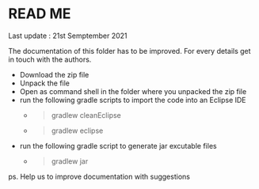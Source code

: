 # READ ME

Last update : 21st Semptember 2021

The documentation of this folder has to be improved.
For every details get in touch with the authors.

* Download the zip file
* Unpack the file
* Open as command shell in the folder where you unpacked the zip file
* run the following gradle scripts to import the code into an Eclipse IDE
  * >gradlew cleanEclipse
  * >gradlew eclipse
* run the following gradle script to generate jar excutable files
  * >gradlew jar   

ps.
Help us to improve documentation with suggestions
